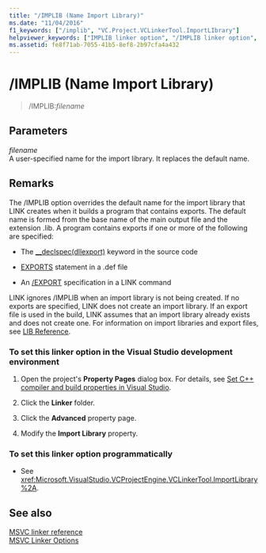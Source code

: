 ```yaml
---
title: "/IMPLIB (Name Import Library)"
ms.date: "11/04/2016"
f1_keywords: ["/implib", "VC.Project.VCLinkerTool.ImportLIbrary"]
helpviewer_keywords: ["IMPLIB linker option", "/IMPLIB linker option", "-IMPLIB linker option", "import libraries, overriding default name"]
ms.assetid: fe8f71ab-7055-41b5-8ef8-2b97cfa4a432
---
```

# /IMPLIB (Name Import Library)

> /IMPLIB:*filename*

## Parameters

*filename*<br/>
A user-specified name for the import library. It replaces the default name.

## Remarks

The /IMPLIB option overrides the default name for the import library that LINK creates when it builds a program that contains exports. The default name is formed from the base name of the main output file and the extension .lib. A program contains exports if one or more of the following are specified:

- The [__declspec(dllexport)](../../cpp/dllexport-dllimport.md) keyword in the source code

- [EXPORTS](exports.md) statement in a .def file

- An [/EXPORT](export-exports-a-function.md) specification in a LINK command

LINK ignores /IMPLIB when an import library is not being created. If no exports are specified, LINK does not create an import library. If an export file is used in the build, LINK assumes that an import library already exists and does not create one. For information on import libraries and export files, see [LIB Reference](lib-reference.md).

### To set this linker option in the Visual Studio development environment

1. Open the project's **Property Pages** dialog box. For details, see [Set C++ compiler and build properties in Visual Studio](../working-with-project-properties.md).

1. Click the **Linker** folder.

1. Click the **Advanced** property page.

1. Modify the **Import Library** property.

### To set this linker option programmatically

- See <xref:Microsoft.VisualStudio.VCProjectEngine.VCLinkerTool.ImportLibrary%2A>.

## See also

[MSVC linker reference](linking.md)<br/>
[MSVC Linker Options](linker-options.md)
